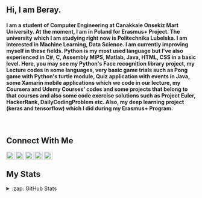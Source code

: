 ## Hi, I am Beray. 

#### I am a student of Computer Engineering at Canakkale Onsekiz Mart University. At the moment, I am in Poland for Erasmus+ Project. The university which I am studying right now is Politechnika Lubelska. I am interested in Machine Learning, Data Science. I am currently improving myself in these fields. Python is my most used language but I've also experienced in C#, C, Assembly MIPS, Matlab, Java, HTML, CSS in a basic level. Here, you may see my Python's Face recognition library project, my Lecture codes in some languages, very basic game trials such as Pong game with Python's turtle module, Quiz application with events in Java, some Xamarin mobile applications which we code in our lecture, my Coursera and Udemy Courses' codes and some projects that belong to that courses and also some code exercise solutions such as Project Euler, HackerRank, DailyCodingProblem etc. Also, my deep learning project (keras and tensorflow) which I did during my Erasmus+ Program.

<!--
**berayboztepe/berayboztepe** is a ✨ _special_ ✨ repository because its `README.md` (this file) appears on your GitHub profile.


- 🔭 I’m currently working on Machine Learning, Data Science
- 🌱 I’m currently learning Matlab, Xamarin

-->

<br />

## Connect With Me
[<img align="left" alt="codeSTACKr | Twitter" width="22px" src="https://cdn.jsdelivr.net/npm/simple-icons@v3/icons/twitter.svg" />][twitter]
[<img align="left" alt="codeSTACKr | LinkedIn" width="22px" src="https://cdn.jsdelivr.net/npm/simple-icons@v3/icons/linkedin.svg" />][linkedin]
[<img align="left" alt="codeSTACKr | Instagram" width="22px" src="https://cdn.jsdelivr.net/npm/simple-icons@v3/icons/instagram.svg" />][instagram]
[<img align="left" alt="codeSTACKr | Facebook" width="22px" src="https://cdn.jsdelivr.net/npm/simple-icons@v3/icons/facebook.svg" />][facebook]
[<img align="left" alt="codeSTACKr | Spotify" width="22px" src="https://cdn.jsdelivr.net/npm/simple-icons@v3/icons/spotify.svg" />][spotify]



[twitter]: https://twitter.com/bberayboztepe
[linkedin]: https://www.linkedin.com/in/emre-beray-boztepe-ba246b1b0/
[instagram]: https://www.instagram.com/berayboztepe/
[facebook]: https://www.facebook.com/adovia00/
[spotify]: https://open.spotify.com/user/q78pxw5wlwvfvmn8te0cw716c?si=3d9b05301782487d

<br />

## My Stats
<details>
  <summary>:zap: GitHub Stats</summary>

  <img align="left" alt="berayboztepe's GitHub Stats" src="https://github-readme-stats.vercel.app/api?username=berayboztepe&hide=contribs,issues&show_icons=true&&show_icons=true&title_color=ffffff&icon_color=bb2acf&text_color=daf7dc&bg_color=151515"/>
  
  [![GitHub Streak](https://github-readme-streak-stats.herokuapp.com/?user=berayboztepe&theme=dark)](https://git.io/streak-stats)
  
  [![Top Langs](https://github-readme-stats.vercel.app/api/top-langs/?username=berayboztepe&layout=demo)](https://github.com/anuraghazra/github-readme-stats)
  
  ![](https://komarev.com/ghpvc/?username=berayboztepe)

</details>

